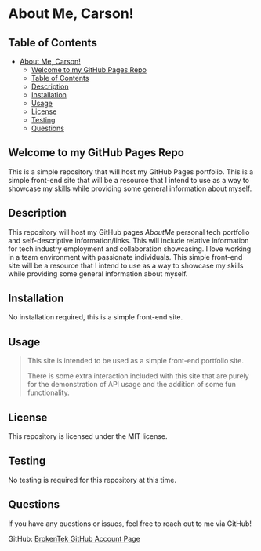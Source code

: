 # About Me, Carson!

## Table of Contents

- [About Me, Carson!](#about-me-carson)
  - [Welcome to my GitHub Pages Repo](#welcome-to-my-github-pages-repo)
  - [Table of Contents](#table-of-contents)
  - [Description](#description)
  - [Installation](#installation)
  - [Usage](#usage)
  - [License](#license)
  - [Testing](#testing)
  - [Questions](#questions)



## Welcome to my GitHub Pages Repo

This is a simple repository that will host my GitHub Pages portfolio. This is a simple front-end site that will be a resource that I intend to use as a way to showcase my skills while providing some general information about myself.

## Description

This repository will host my GitHub pages *AboutMe* personal tech portfolio and self-descriptive information/links. This will include relative information for tech industry employment and collaboration showcasing. I love working in a team environment with passionate individuals. This simple front-end site will be a resource that I intend to use as a way to showcase my skills while providing some general information about myself.

## Installation

No installation required, this is a simple front-end site.

## Usage

> This site is intended to be used as a simple front-end portfolio site.
>
> There is some extra interaction included with this site that are purely \
> for the demonstration of API usage and the addition of some fun functionality.
## License

This repository is licensed under the MIT license.


## Testing

No testing is required for this repository at this time.

## Questions

If you have any questions or issues, feel free to reach out to me via GitHub!

GitHub: [BrokenTek GitHub Account Page](https://github.com/brokentek)



